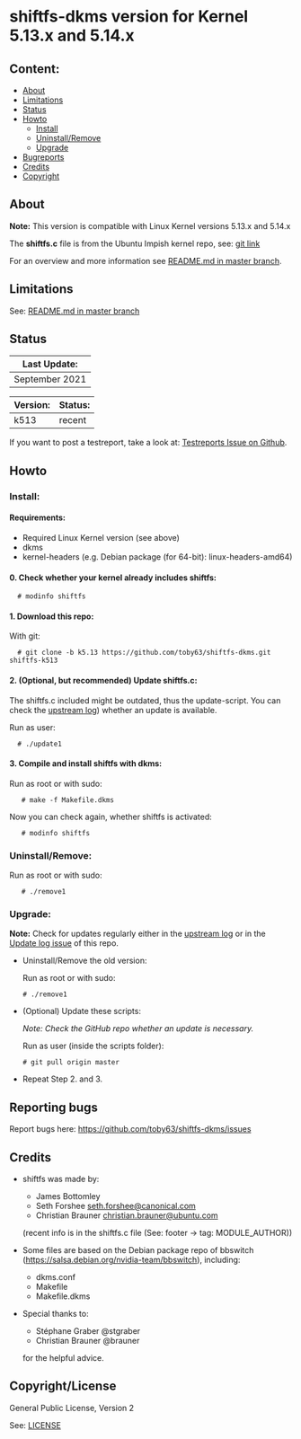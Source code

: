 
# shiftfs-dkms version for Kernel 5.13.x and 5.14.x

Content:
--------
* [About](#about)
* [Limitations](#limitations)
* [Status](#status)
* [Howto](#howto)
    * [Install](#install)
    * [Uninstall/Remove](#uninstallremove)
    * [Upgrade](#upgrade)
* [Bugreports](#reporting-bugs)
* [Credits](#credits)
* [Copyright](#copyrightlicense)


## About

**Note:** This version is compatible with Linux Kernel versions 5.13.x and 5.14.x

The **shiftfs.c** file is from the Ubuntu Impish kernel repo, see: [git link](https://git.launchpad.net/~ubuntu-kernel/ubuntu/+source/linux/+git/impish/log/fs/shiftfs.c?h=master-next)

For an overview and more information see [README.md in master branch](https://github.com/toby63/shiftfs-dkms/blob/master/README.md).

## Limitations

See: [README.md in master branch](https://github.com/toby63/shiftfs-dkms#limitations)

## Status

| Last Update: |
| --- |
| September 2021 |


| Version: | Status: |
| --- | --- | 
| k513 | recent |

If you want to post a testreport, take a look at: [Testreports Issue on Github](https://github.com/toby63/shiftfs-dkms/issues/3).

## Howto

### Install:

#### Requirements:
 * Required Linux Kernel version (see above)
 * dkms
 * kernel-headers (e.g. Debian package (for 64-bit): linux-headers-amd64)

#### 0. Check whether your kernel already includes shiftfs:

      # modinfo shiftfs

#### 1. Download this repo:
  
 With git:

      # git clone -b k5.13 https://github.com/toby63/shiftfs-dkms.git shiftfs-k513


#### 2. (Optional, but recommended) Update shiftfs.c:

 The shiftfs.c included might be outdated, thus the update-script.
 You can check the [upstream log](https://git.launchpad.net/~ubuntu-kernel/ubuntu/+source/linux/+git/impish/log/fs/shiftfs.c?h=master-next)) whether an update is available.

 Run as user:

      # ./update1


#### 3. Compile and install shiftfs with dkms:

 Run as root or with sudo:

       # make -f Makefile.dkms

 Now you can check again, whether shiftfs is activated:

       # modinfo shiftfs

### Uninstall/Remove:  

   Run as root or with sudo:

       # ./remove1

### Upgrade:

**Note:** Check for updates regularly either in the [upstream log](https://git.launchpad.net/~ubuntu-kernel/ubuntu/+source/linux/+git/impish/log/fs/shiftfs.c?h=master-next) or in the [Update log issue](https://github.com/toby63/shiftfs-dkms/issues/12) of this repo.
 
 * Uninstall/Remove the old version:

   Run as root or with sudo:

       # ./remove1

 * (Optional) Update these scripts:
   
   _Note: Check the GitHub repo whether an update is necessary._
   
   Run as user (inside the scripts folder):
       
       # git pull origin master
 
 * Repeat Step 2. and 3.


## Reporting bugs

 Report bugs here:
 https://github.com/toby63/shiftfs-dkms/issues


## Credits

* shiftfs was made by:
   * James Bottomley
   * Seth Forshee <seth.forshee@canonical.com>
   * Christian Brauner <christian.brauner@ubuntu.com>   
   
   (recent info is in the shiftfs.c file (See: footer -> tag: MODULE_AUTHOR))

* Some files are based on the Debian package repo of bbswitch (https://salsa.debian.org/nvidia-team/bbswitch), including:
   * dkms.conf
   * Makefile
   * Makefile.dkms
   
* Special thanks to:
   * Stéphane Graber @stgraber
   * Christian Brauner @brauner   
   
  for the helpful advice.


## Copyright/License

General Public License, Version 2

See: [LICENSE](LICENSE)
